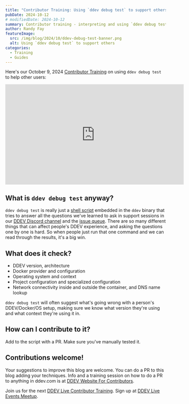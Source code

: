 ```yaml
---
title: "Contributor Training: Using `ddev debug test` to support others"
pubDate: 2024-10-12
# modifiedDate: 2024-10-12
summary: Contributor training - interpreting and using `ddev debug test` to support others.
author: Randy Fay
featureImage:
  src: /img/blog/2024/10/ddev-debug-test-banner.png
  alt: Using `ddev debug test` to support others
categories:
  - Training
  - Guides
---
```


Here's our October 9, 2024 [Contributor Training](/blog/category/training) on using `ddev debug test` to help other users:

<div class="video-container">
<iframe width="560" height="315" src="https://www.youtube.com/embed/cXsCX2pBPkA?si=QgjPRkHMZUIKH2jc" title="YouTube video player" frameborder="0" allow="accelerometer; autoplay; clipboard-write; encrypted-media; gyroscope; picture-in-picture; web-share" referrerpolicy="strict-origin-when-cross-origin" allowfullscreen></iframe>
</div>

## What is `ddev debug test` anyway?

`ddev debug test` is really just a [shell script](https://github.com/ddev/ddev/blob/master/cmd/ddev/cmd/scripts/test_ddev.sh) embedded in the `ddev` binary that tries to answer all the questions we've learned to ask in support sessions in our [DDEV Discord channel](/s/discord) and the [issue queue](https://github.com/ddev/ddev/issues). There are so many different things that can affect people's DDEV experience, and asking the questions one by one is hard. So when people just run that one command and we can read through the results, it's a big win.

## What does it check?

- DDEV version, architecture
- Docker provider and configuration
- Operating system and context
- Project configuration and specialized configuration
- Network connectivity inside and outside the container, and DNS name lookup

`ddev debug test` will often suggest what's going wrong with a person's DDEV/Docker/OS setup, making sure we know what version they're using and what context they're using it in.

## How can I contribute to it?

Add to the script with a PR. Make sure you've manually tested it.

## Contributions welcome!

Your suggestions to improve this blog are welcome. You can do a PR to this blog adding your techniques. Info and a training session on how to do a PR to anything in ddev.com is at [DDEV Website For Contributors](ddev-website-for-contributors.md).

Join us for the next [DDEV Live Contributor Training](/blog/contributor-training/). Sign up at [DDEV Live Events Meetup](https://www.meetup.com/ddev-events/events/).
